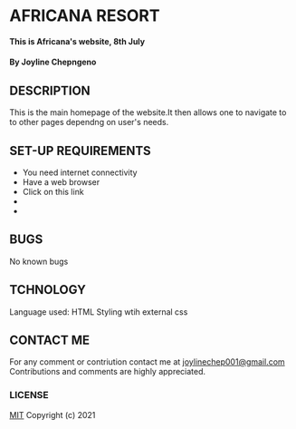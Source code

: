 # AFRICANA RESORT
#### This is Africana's website, 8th July
#### By **Joyline Chepngeno**
## DESCRIPTION
This is the main homepage of the website.It then allows one to navigate to to other pages dependng on user's needs. 
## SET-UP REQUIREMENTS
* You need internet connectivity
* Have a web browser
* Click on this link
* 
* 

## BUGS
No known bugs
## TCHNOLOGY
Language used: HTML
Styling wtih external css 
## CONTACT ME
For any comment or contriution contact me at joylinechep001@gmail.com
Contributions and comments are highly appreciated.
### LICENSE
[MIT](https://github.com/joyline254/mynewrepo/blob/master/css/license)
Copyright (c) 2021
  